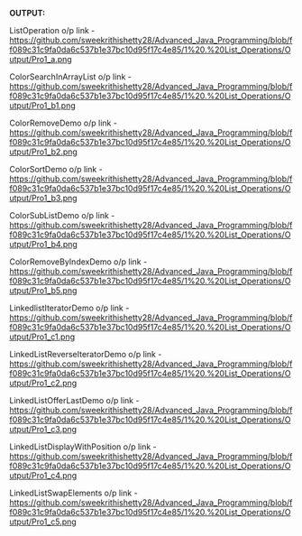 **OUTPUT:**

ListOperation o/p link -https://github.com/sweekrithishetty28/Advanced_Java_Programming/blob/ff089c31c9fa0da6c537b1e37bc10d95f17c4e85/1%20.%20List_Operations/Output/Pro1_a.png

ColorSearchInArrayList o/p link - https://github.com/sweekrithishetty28/Advanced_Java_Programming/blob/ff089c31c9fa0da6c537b1e37bc10d95f17c4e85/1%20.%20List_Operations/Output/Pro1_b1.png

ColorRemoveDemo o/p link - https://github.com/sweekrithishetty28/Advanced_Java_Programming/blob/ff089c31c9fa0da6c537b1e37bc10d95f17c4e85/1%20.%20List_Operations/Output/Pro1_b2.png

ColorSortDemo o/p link - https://github.com/sweekrithishetty28/Advanced_Java_Programming/blob/ff089c31c9fa0da6c537b1e37bc10d95f17c4e85/1%20.%20List_Operations/Output/Pro1_b3.png

ColorSubListDemo o/p link - https://github.com/sweekrithishetty28/Advanced_Java_Programming/blob/ff089c31c9fa0da6c537b1e37bc10d95f17c4e85/1%20.%20List_Operations/Output/Pro1_b4.png

ColorRemoveByIndexDemo o/p link -https://github.com/sweekrithishetty28/Advanced_Java_Programming/blob/ff089c31c9fa0da6c537b1e37bc10d95f17c4e85/1%20.%20List_Operations/Output/Pro1_b5.png

LinkedlistIteratorDemo o/p link - https://github.com/sweekrithishetty28/Advanced_Java_Programming/blob/ff089c31c9fa0da6c537b1e37bc10d95f17c4e85/1%20.%20List_Operations/Output/Pro1_c1.png

LinkedListReverseIteratorDemo o/p link -
https://github.com/sweekrithishetty28/Advanced_Java_Programming/blob/ff089c31c9fa0da6c537b1e37bc10d95f17c4e85/1%20.%20List_Operations/Output/Pro1_c2.png

LinkedListOfferLastDemo o/p link - https://github.com/sweekrithishetty28/Advanced_Java_Programming/blob/ff089c31c9fa0da6c537b1e37bc10d95f17c4e85/1%20.%20List_Operations/Output/Pro1_c3.png

LinkedListDisplayWithPosition o/p link - https://github.com/sweekrithishetty28/Advanced_Java_Programming/blob/ff089c31c9fa0da6c537b1e37bc10d95f17c4e85/1%20.%20List_Operations/Output/Pro1_c4.png

LinkedListSwapElements o/p link - https://github.com/sweekrithishetty28/Advanced_Java_Programming/blob/ff089c31c9fa0da6c537b1e37bc10d95f17c4e85/1%20.%20List_Operations/Output/Pro1_c5.png



